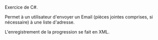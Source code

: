 Exercice de C#.

Permet à un utilisateur d'envoyer un Email (pièces jointes comprises, si nécessaire) à une liste d'adresse.

L'enregistrement de la progression se fait en XML.